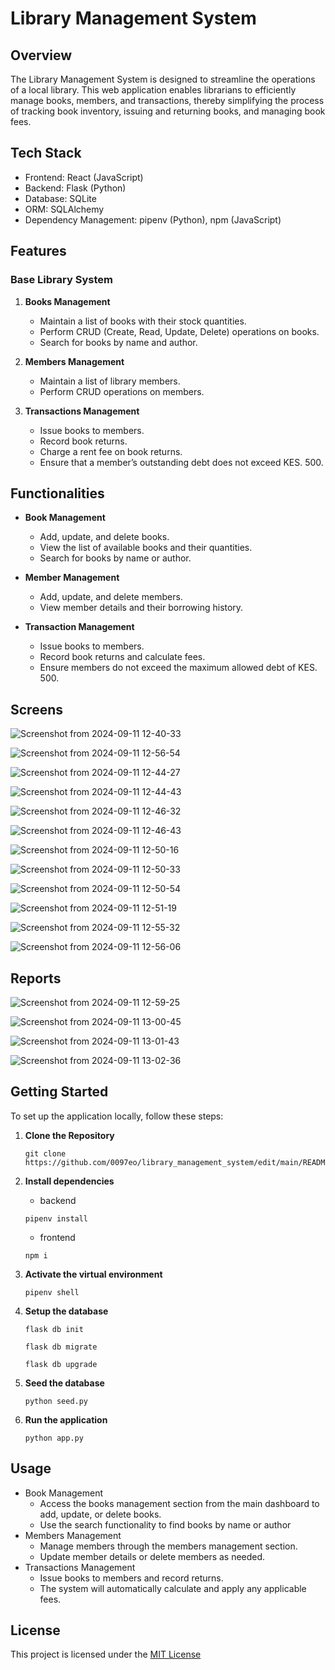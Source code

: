 # Library Management System

## Overview

The Library Management System is designed to streamline the operations of a local library. This web application enables librarians to efficiently manage books, members, and transactions, thereby simplifying the process of tracking book inventory, issuing and returning books, and managing book fees.

## Tech Stack

- Frontend: React (JavaScript)
- Backend: Flask (Python)
- Database: SQLite
- ORM: SQLAlchemy
- Dependency Management: pipenv (Python), npm (JavaScript)
  
## Features

### Base Library System

1. **Books Management**
   - Maintain a list of books with their stock quantities.
   - Perform CRUD (Create, Read, Update, Delete) operations on books.
   - Search for books by name and author.

2. **Members Management**
   - Maintain a list of library members.
   - Perform CRUD operations on members.

3. **Transactions Management**
   - Issue books to members.
   - Record book returns.
   - Charge a rent fee on book returns.
   - Ensure that a member’s outstanding debt does not exceed KES. 500.
       
## Functionalities

- **Book Management**
  - Add, update, and delete books.
  - View the list of available books and their quantities.
  - Search for books by name or author.

- **Member Management**
  - Add, update, and delete members.
  - View member details and their borrowing history.

- **Transaction Management**
  - Issue books to members.
  - Record book returns and calculate fees.
  - Ensure members do not exceed the maximum allowed debt of KES. 500.
 
## Screens
![Screenshot from 2024-09-11 12-40-33](https://github.com/user-attachments/assets/cd6a9445-6c83-47f8-92ab-43b7b51b0e3b)

![Screenshot from 2024-09-11 12-56-54](https://github.com/user-attachments/assets/dcf7e688-3074-4321-bbf7-1bc94d1c9f5c)

![Screenshot from 2024-09-11 12-44-27](https://github.com/user-attachments/assets/d67b0e5f-2ddf-4427-8499-0df3eb138868)

![Screenshot from 2024-09-11 12-44-43](https://github.com/user-attachments/assets/36c8bc42-2a62-4b31-bdef-2c135f2a3bb9)

![Screenshot from 2024-09-11 12-46-32](https://github.com/user-attachments/assets/603d9a65-4ad3-4ae4-a8f1-29bf272e3856)

![Screenshot from 2024-09-11 12-46-43](https://github.com/user-attachments/assets/84db49de-efa0-4d7c-bf48-8782afc8df8e)

![Screenshot from 2024-09-11 12-50-16](https://github.com/user-attachments/assets/694180cb-085e-4878-bfd9-166e14dc065a)

![Screenshot from 2024-09-11 12-50-33](https://github.com/user-attachments/assets/ea2e8f91-931a-447c-8114-87f05f5dcb8c)

![Screenshot from 2024-09-11 12-50-54](https://github.com/user-attachments/assets/889a1823-1707-4420-825c-17bc1a804a05)

![Screenshot from 2024-09-11 12-51-19](https://github.com/user-attachments/assets/3875f361-b6b5-40bb-8d1b-061c3d9e5a5f)

![Screenshot from 2024-09-11 12-55-32](https://github.com/user-attachments/assets/46ba69c5-8486-48ec-b35c-b35acd0822c6)

![Screenshot from 2024-09-11 12-56-06](https://github.com/user-attachments/assets/90fe4330-0dcd-4d36-9f6b-a92b37f83cad)

## Reports
![Screenshot from 2024-09-11 12-59-25](https://github.com/user-attachments/assets/1318cb7a-3cd1-4fd1-8bd6-ef6efa048021)

![Screenshot from 2024-09-11 13-00-45](https://github.com/user-attachments/assets/a6bab679-d9f1-4993-8f69-3fffefaf588f)

![Screenshot from 2024-09-11 13-01-43](https://github.com/user-attachments/assets/afb7a6e9-36b7-43f6-8dbe-bb417f0eef32)

![Screenshot from 2024-09-11 13-02-36](https://github.com/user-attachments/assets/8ead0d18-c0c1-42e0-8cb5-6bc2b1762987)

## Getting Started

To set up the application locally, follow these steps:

1. **Clone the Repository**

   ```
   git clone https://github.com/0097eo/library_management_system/edit/main/README.md
   ```
2. **Install dependencies**
   - backend
   ```
   pipenv install
   ```
   - frontend
   ```
   npm i
   ```
3. **Activate the virtual environment**

   ```
   pipenv shell
   ```
   
3. **Setup the database**

   ```
   flask db init
   ```

   ```
   flask db migrate
   ```

   ```
   flask db upgrade
   ```

4. **Seed the database**

   ```
   python seed.py
   ```
6. **Run the application**

   ```
   python app.py
   ```
## Usage
- Book Management
    - Access the books management section from the main dashboard to add, update, or delete books.
    - Use the search functionality to find books by name or author
- Members Management
    - Manage members through the members management section.
    - Update member details or delete members as needed.
- Transactions Management
    - Issue books to members and record returns.
    - The system will automatically calculate and apply any applicable fees.
## License
This project is licensed under the [MIT License](https://opensource.org/licenses/MIT) 
